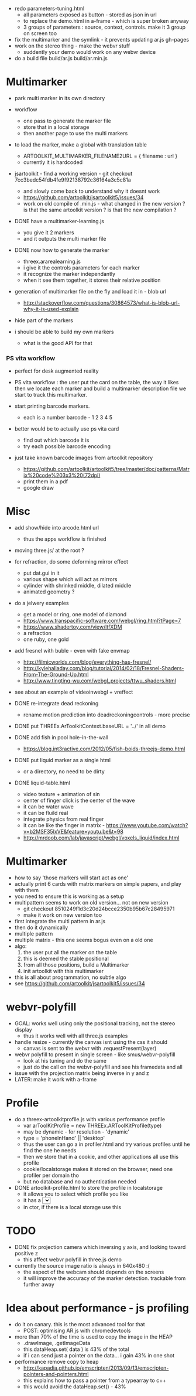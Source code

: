 - redo parameters-tuning.html
  - all parameters exposed as button - stored as json in url
  - to replace the demo.html in a-frame - which is super broken anyway
  - 3 groups of parameters : source, context, controls. make it 3 group on screen too
- fix the multimarker and the symlink - it prevents updating ar.js gh-pages
- work on the stereo thing - make the webvr stuff
  - suddently your demo would work on any webvr device
- do a build file
  build/ar.js
  build/ar.min.js


# Multimarker
- park multi marker in its own directory
- workflow
  - one pass to generate the marker file
  - store that in a local storage
  - then another page to use the multi markers
- to load the marker, make a global with translation table
  - ARTOOLKIT_MULTIMARKER_FILENAME2URL = {
          filename : url
  }
  - currently it is hardcoded
- jsartoolkit - find a working version - git checkout 7cc3bedc54fdb4fe9f92138792c36164a3c5c81a
  - and slowly come back to understand why it doesnt work
  - https://github.com/artoolkit/jsartoolkit5/issues/34
  - work on old compile of .min.js - what changed in the new version ? is that the same artoolkit version ? is that the new compilation ?

- DONE have a multimarker-learning.js
  - you give it 2 markers
  - and it outputs the multi marker file
- DONE now how to generate the marker
  - threex.ararealearning.js
  - i give it the controls parameters for each marker
  - it recognize the marker independantly
  - when it see them together, it stores their relative position
- generation of multimarker file on the fly and load it in - blob url
  - http://stackoverflow.com/questions/30864573/what-is-blob-url-why-it-is-used-explain


- hide part of the markers
- i should be able to build my own markers
  - what is the good API for that



### PS vita workflow
- perfect for desk augmented reality
- PS vita workflow : the user put the card on the table, the way it likes
  then we locate each marker and build a multimarker description file
  we start to track this multimarker.

- start printing barcode markers.
  - each is a number barcode - 1 2 3 4 5
- better would be to actually use ps vita card
  - find out which barcode it is
  - try each possible barcode encoding
- just take known barcode images from artoolkit repository
  - https://github.com/artoolkit/artoolkit5/tree/master/doc/patterns/Matrix%20code%203x3%20(72dpi)
  - print them in a pdf
  - google draw


# Misc
- add show/hide into arcode.html url
  - thus the apps workflow is finished
- moving three.js/ at the root ?  
- for refraction, do some deforming mirror effect
  - put dat.gui in it
  - various shape which will act as mirrors
  - cylinder with shrinked middle, dilated middle
  - animated geometry ?
- do a jelwery examples
  - get a model or ring, one model of diamond
  - https://www.transpacific-software.com/webgl/ring.html?tPage=7
  - https://www.shadertoy.com/view/ltfXDM
  - a refraction
  - one ruby, one gold
- add fresnel with buble - even with fake envmap
  - http://filmicworlds.com/blog/everything-has-fresnel/
  - http://kylehalladay.com/blog/tutorial/2014/02/18/Fresnel-Shaders-From-The-Ground-Up.html
  - http://www.tingting-wu.com/webgl_projects/ttwu_shaders.html
- see about an example of videoinwebgl + vreffect

- DONE re-integrate dead reckoning
  - rename motion prediction into deadreckoningcontrols - more precise


- DONE put THREEx.ArToolkitContext.baseURL = '../' in all demo
- DONE add fish in pool hole-in-the-wall
  - https://blog.int3ractive.com/2012/05/fish-boids-threejs-demo.html
- DONE put liquid marker as a single html
  - or a directory, no need to be dirty
- DONE liquid-table.html
  - video texture + animation of sin 
  - center of finger click is the center of the wave
  - it can be water wave
  - it can be fluild real 
  - integrate physics from real finger
  - it can be like the finger in matrix - https://www.youtube.com/watch?v=b2MSF35IxVE&feature=youtu.be&t=98
  - http://mrdoob.com/lab/javascript/webgl/voxels_liquid/index.html

  
# Multimarker
- how to say 'those markers will start act as one'
- actually print 6 cards with matrix markers on simple papers, and play with them
- you need to ensure this is working as a setup
- multipattern seems to work on old version... not on new version
  - git checkout 8510249f1d3c20d24bcce2350b95b67c28495971
  - make it work on new version too
- first integrate the multi pattern in ar.js
- then do it dynamically
- multiple pattern
- multiple matrix - this one seems bogus even on a old one
- algo: 
  1. the user put all the marker on the table
  2. this is deemed the stable positional
  3. from all those positions, build a Multimarker
  4. init artoolkit with this multimarker
- this is all about programmation, no subtle algo
- see https://github.com/artoolkit/jsartoolkit5/issues/34

# webvr-polyfill
- GOAL: works well using only the positional tracking, not the stereo display
  - thus it works well with all three.js examples
- handle resize - currently the canvas isnt using the css it should
  - canvas is sent to the webvr with .requestPresent(layer)
- webvr polyfill to present in single screen - like smus/webvr-polyfill
  - look at his tuning and do the same
  - just do the call on the webvr-polyfill and see his framedata and all
- issue with the projection matrix being inverse in y and z
- LATER: make it work with a-frame

# Profile
- do a threex-artoolkitprofile.js with various performance profile
  - var arToolKitProfile = new THREEx.ARToolKitProfile(type)
  - may be dynamic - for resolution - 'dynamic'
  - type = 'phoneInHand' || 'desktop'
  - thus the user can go a in profiler.html and try various profiles until he find the one he needs
  - then we store that in a cookie, and other applications all use this profile
  - cookie/localstorage makes it stored on the browser, need one profiler per domain tho
  - but no database and no authentication needed
- DONE artoolkit-profile.html to store the profile in localstorage
  - it allows you to select which profile you like
  - it has a <select> and store it in the storage - desktop-normal - phone-normal - phone-slow - dynamic
  - in ctor, if there is a local storage use this

# TODO
- DONE fix projection camera which inversing y axis, and looking toward positive z
  - this affect webvr polyfill in three.js demo
- currently the source image ratio is always in 640x480 :(
  - the aspect of the webcam should depends on the screens
  - it will improve the accuracy of the marker detection. trackable from further away

# Idea about performance - js profiling
- do it on canary. this is the most advanced tool for that
  - POST: optimising AR.js with chromedevtools
- more than 70% of the time is used to copy the image in the HEAP
  - .drawImage, .getImageData
  - this.dataHeap.set( data ) is 43% of the total
  - if i can send just a pointer on the data... i gain 43% in one shot
- performance remove copy to heap
  - http://kapadia.github.io/emscripten/2013/09/13/emscripten-pointers-and-pointers.html
  - this explains how to pass a pointer from a typearray to c++ 
  - this would avoid the dataHeap.set() - 43%
